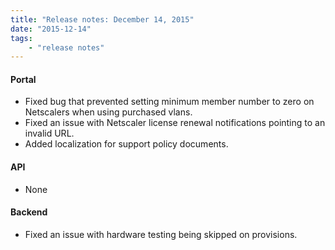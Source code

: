 ```yaml
---
title: "Release notes: December 14, 2015"
date: "2015-12-14"
tags:
    - "release notes"
---
```


#### Portal
+ Fixed bug that prevented setting minimum member number to zero on Netscalers when using purchased vlans.
+ Fixed an issue with Netscaler license renewal notifications pointing to an invalid URL. 
+ Added localization for support policy documents.

#### API
+ None

#### Backend
+ Fixed an issue with hardware testing being skipped on provisions.
